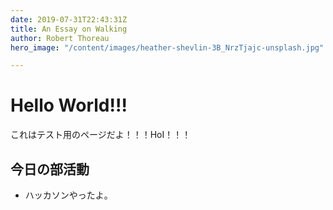 ```yaml
---
date: 2019-07-31T22:43:31Z
title: An Essay on Walking
author: Robert Thoreau
hero_image: "/content/images/heather-shevlin-3B_NrzTjajc-unsplash.jpg"

---
```


# Hello World!!!
これはテスト用のページだよ！！！HoI！！！

## 今日の部活動
* ハッカソンやったよ。


